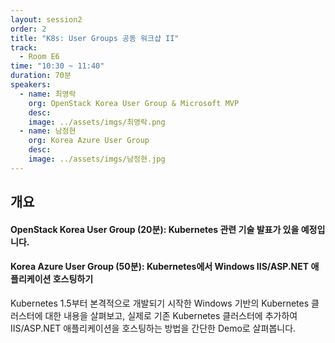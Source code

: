```yaml
---
layout: session2
order: 2
title: "K8s: User Groups 공동 워크샵 II"
track:
  - Room E6
time: "10:30 ~ 11:40"
duration: 70분
speakers:
  - name: 최영락
    org: OpenStack Korea User Group & Microsoft MVP
    desc: 
    image: ../assets/imgs/최영락.png
  - name: 남정현
    org: Korea Azure User Group
    desc: 
    image: ../assets/imgs/남정현.jpg
---
```


## 개요

#### OpenStack Korea User Group (20분): Kubernetes 관련 기술 발표가 있을 예정입니다.


#### Korea Azure User Group (50분): Kubernetes에서 Windows IIS/ASP.NET 애플리케이션 호스팅하기
Kubernetes 1.5부터 본격적으로 개발되기 시작한 Windows 기반의 Kubernetes 클러스터에 대한 내용을 살펴보고,
실제로 기존 Kubernetes 클러스터에 추가하여 IIS/ASP.NET 애플리케이션을 호스팅하는 방법을 간단한 Demo로 살펴봅니다.

